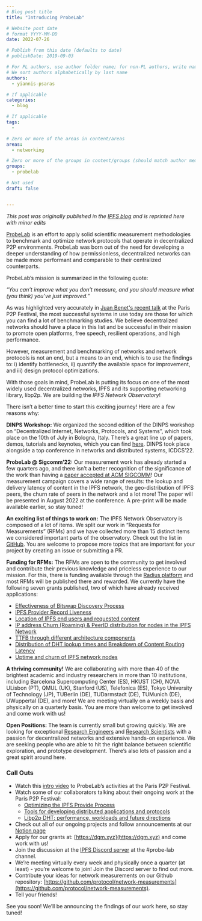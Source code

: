 ```yaml
---
# Blog post title
title: "Introducing ProbeLab"

# Website post date
# format YYYY-MM-DD
date: 2022-07-26

# Publish from this date (defaults to date)
# publishDate: 2019-09-03

# For PL authors, use author folder name; for non-PL authors, write name as in paper within ""
# We sort authors alphabetically by last name
authors:
  - yiannis-psaras

# If applicable
categories:
  - blog

# If applicable
tags:
  -

# Zero or more of the areas in content/areas
areas:
  - networking

# Zero or more of the groups in content/groups (should match author membership)
groups:
  - probelab

# Not used
draft: false


---
```


*This post was originally published in the [IPFS blog](https://blog.ipfs.io/2022-06-15-probelab/) and is reprinted here with minor edits*

[ProbeLab](/groups/probelab) is an effort to apply solid scientific measurement methodologies to benchmark and optimize network protocols that operate in decentralized P2P environments. ProbeLab was born out of the need for developing a deeper understanding of how permissionless, decentralized networks can be made more performant and comparable to their centralized counterparts.

ProbeLab’s mission is summarized in the following quote:

_“You can’t improve what you don’t measure, and you should measure what (you think) you’ve just improved.”_

As was highlighted very accurately in [Juan Benet's recent talk](https://youtu.be/jH9BkLTxhp8) at the Paris P2P Festival, the most successful systems in use today are those for which you can find a lot of benchmarking studies. We believe decentralized networks should have a place in this list and be successful in their mission to promote open platforms, free speech, resilient operations, and high performance.

However, measurement and benchmarking of networks and network protocols is not an end, but a means to an end, which is to use the findings to: i) identify bottlenecks, ii) quantify the available space for improvement, and iii) design protocol optimizations.

With those goals in mind, ProbeLab is putting its focus on one of the most widely used decentralized networks, IPFS and its supporting networking library, libp2p. We are building the _IPFS Network Observatory_!

There isn’t a better time to start this exciting journey! Here are a few reasons why:

**DINPS Workshop:** We organized the second edition of the DINPS workshop on “Decentralized Internet, Networks, Protocols, and Systems”, which took place on the 10th of July in Bologna, Italy. There’s a great line up of papers, demos, tutorials and keynotes, which you can find [here](/sites/dinps/). DINPS took place alongside a top conference in networks and distributed systems, ICDCS’22.

**ProbeLab @ Sigcomm’22:** Our measurement work has already started a few quarters ago, and there isn’t a better recognition of the significance of the work than having a [paper accepted at ACM SIGCOMM](/publications/design-and-evaluation-of-ipfs-a-storage-layer-for-the-decentralized-web/)! Our measurement campaign covers a wide range of results: the lookup and delivery latency of content in the IPFS network, the geo-distribution of IPFS peers, the churn rate of peers in the network and a lot more! The paper will be presented in August 2022 at the conference. A pre-print will be made available earlier, so stay tuned!

**An exciting list of things to work on:** The IPFS Network Observatory is composed of a lot of items. We split our work in “Requests for Measurements” (RFMs) and we have collected more than 15 distinct items we considered important parts of the observatory. Check out the list in [GitHub](https://github.com/protocol/network-measurements). You are welcome to propose more topics that are important for your project by creating an issue or submitting a PR.

**Funding for RFMs:** The RFMs are open to the community to get involved and contribute their previous knowledge and priceless experience to our mission. For this, there is funding available through the [Radius platform](https://app.radius.space/) and most RFMs will be published there and rewarded. We currently have the following seven grants published, two of which have already received applications:

* [Effectiveness of Bitswap Discovery Process](https://www.dgm.xyz/grants/MQS2icjXKGJ8jy2bqS8W)
* [IPFS Provider Record Liveness](https://www.dgm.xyz/grants/KUBoJvi8Byos9nt3s2Lt)
* [Location of IPFS end users and requested content](https://www.dgm.xyz/grants/t7p9MzZNxCkWV171uBzm)
* [IP address Churn (Roaming) & PeerID distribution for nodes in the IPFS Network](https://www.dgm.xyz/grants/bs6rbWLGJRnICtgjU0LS)
* [TTFB through different architecture components](https://www.dgm.xyz/grants/g5riWRq4BkhDvl9vsjda)
* [Distribution of DHT lookup times and Breakdown of Content Routing Latency](https://www.dgm.xyz/grants/cieOsJkIqWSQkk9obsrO)
* [Uptime and churn of IPFS network nodes](https://www.dgm.xyz/grants/MQS2icjXKGJ8jy2bqS8W)

**A thriving community!** We are collaborating with more than 40 of the brightest academic and industry researchers in more than 10 institutions, including Barcelona Supercomputing Center (ES), HKUST (CH), NOVA ULisbon (PT), QMUL (UK), Stanford (US), Telefonica (ES), Tokyo University of Technology (JP), TUBerlin (DE), TUDarmstadt (DE), TUMunich (DE), UWuppertal (DE), and more! We are meeting virtually on a weekly basis and physically on a quarterly basis. You are more than welcome to get involved and come work with us!

**Open Positions:** The team is currently small but growing quickly. We are looking for exceptional [Research Engineers](https://boards.greenhouse.io/protocollabs/jobs/4283928004) and [Research Scientists](https://boards.greenhouse.io/protocollabs/jobs/4283974004) with a passion for decentralized networks and extensive hands-on experience. We are seeking people who are able to hit the right balance between scientific exploration, and prototype development. There’s also lots of passion and a great spirit around here.

### Call Outs

* Watch this [intro video](/talks/ipfs-network-measurements-and-improvements-opportunities) to ProbeLab’s activities at the Paris P2P Festival.
* Watch some of our collaborators talking about their ongoing work at the Paris P2P Festival:
  * [Optimizing the IPFS Provide Process](https://www.youtube.com/watch?v=wbY-MueAfXg&list=PLNeNFYqVeWnNy8KdZOdOTlzSkKoBWyfqO)
  * [Tools for developing distributed applications and protocols](https://www.youtube.com/watch?v=MvyyuMxsKqk&list=PLNeNFYqVeWnNy8KdZOdOTlzSkKoBWyfqO)
  * [Libp2p DHT: performance, workloads and future directions](https://www.youtube.com/watch?v=RPO1zCqsxY0&list=PLNeNFYqVeWnNy8KdZOdOTlzSkKoBWyfqO)
* Check out all of our ongoing projects and follow announcements at our [Notion page](https://www.notion.so/pl-strflt/ProbeLab-Protocol-Benchmarking-Optimization-a63238fd1b184d6f8fea4bb38d975208)
* Apply for our grants at: [https://dgm.xyz](https://dgm.xyz) and come work with us!
* Join the discussion at the [IPFS Discord server](https://discord.gg) at the #probe-lab channel.
* We’re meeting virtually every week and physically once a quarter (at least) - you’re welcome to join! Join the Discord server to find out more.
* Contribute your ideas for network measurements on our Github repository: [https://github.com/protocol/network-measurements](https://github.com/protocol/network-measurements).
* Tell your friends!

See you soon! We’ll be announcing the findings of our work here, so stay tuned!
